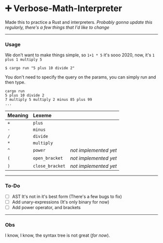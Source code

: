 # ➕ Verbose-Math-Interpreter
 
Made this to practice a Rust and interpreters. *Probably gonna update this regularly, there's a few things that I'd like to change*  

---

### Usage

We don't want to make things simple, so ```1+1 * 5``` it's sooo 2020, now, it's ```1 plus 1 multiply 5```

```text
$ cargo run "5 plus 10 divide 2"
```
You don't need to specify the query on the params, you can simply run and then type.
```text
cargo run
5 plus 10 divide 2
7 multiply 5 multiply 2 minus 85 plus 99
...
```

| Meaning   | Lexeme       |                                    |
| :---------- | :--------- | :------------------------------------------ |
| `+`      | `plus` |  |
| `-`      | `minus` |  |
| `/`      | `divide` |  |
| `*`      | `multiply` |  |
| `^`      | `power` | _not implemented yet_ | 
| `(`      | `open_bracket` | _not implemented yet_ |
| `)`      | `close_bracket` | _not implemented yet_ |




---
### To-Do 
- [ ] AST It's not in it's best form (There's a few bugs to fix)
- [ ] Add unary-expressions (It's only binary for now)
- [ ] Add power operator, and brackets 

---
### Obs
I know, I know, the syntax tree is not great (_for now_).
